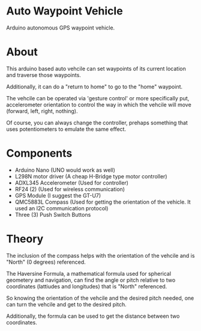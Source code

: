 # Auto Waypoint Vehicle
Arduino autonomous GPS waypoint vehicle. 

# About 

This arduino based auto vehcile can set waypoints of its current location and traverse those waypoints. 

Additionally, it can do a "return to home" to go to the "home" waypoint. 

The vehcile can be operated via 'gesture control' or more specifically put, accelerometer orientation to control the way in which the vehcile will move (forward, left, right, nothing). 

Of course, you can always change the controller, prehaps something that uses potentiometers to emulate the same effect. 

# Components
- Arduino Nano (UNO would work as well) 
- L298N motor driver (A cheap H-Bridge type motor controller) 
- ADXL345 Accelerometer (Used for controller)
- RF24 (2) (Used for wireless communication) 
- GPS Module (I suggest the GT-U7) 
- QMC5883L Compass (Used for getting the orientation of the vehicle. It used an I2C communication protocol) 
- Three (3) Push Switch Buttons

# Theory 

The inclusion of the compass helps with the orientation of the vehcile and is "North" (0 degrees) referenced. 


The Haversine Formula, a mathematical formula used for spherical geometery and navigation, can find the angle or pitch relative to two coordinates (lattiudes and longitudes) that is "North" referenced. 

So knowing the orientation of the vehcile and the desired pitch needed, one can turn the vehcile and get to the desired pitch. 

Additionally, the formula can be used to get the distance between two coordinates. 
